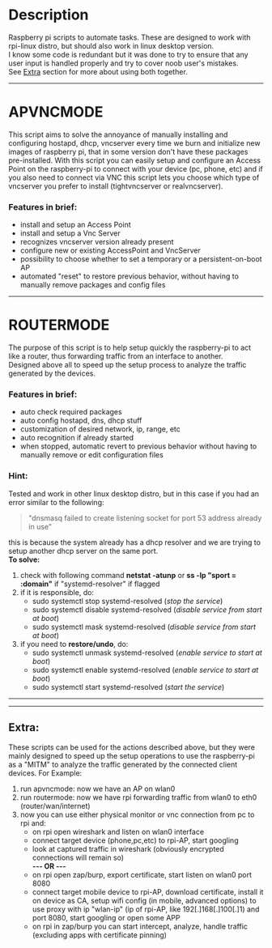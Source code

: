 # Description
Raspberry pi scripts to automate tasks. These are designed to work with rpi-linux distro, but should also work in linux desktop version.  
I know some code is redundant but it was done to try to ensure that any user input is handled properly and try to cover noob user's mistakes.  
See [Extra](https://github.com/h3xstone/AP-Router/main/README.md#extra) section for more about using both together.

---
# APVNCMODE
This script aims to solve the annoyance of manually installing and configuring hostapd, dhcp, vncserver every time we burn and initialize new images of raspberry pi, that in some version don't have these packages pre-installed.
With this script you can easily setup and configure an Access Point on the raspberry-pi to connect with your device (pc, phone, etc) and if you also need to connect via VNC this script lets you choose which type of vncserver you prefer to install (tightvncserver or realvncserver).

### Features in brief:
- install and setup an Access Point
- install and setup a Vnc Server
- recognizes vncserver version already present
- configure new or existing AccessPoint and VncServer
- possibility to choose whether to set a temporary or a persistent-on-boot AP
- automated "reset" to restore previous behavior, without having to manually remove packages and config files

---
# ROUTERMODE
The purpose of this script is to help setup quickly the raspberry-pi to act like a router, thus forwarding traffic from an interface to another.  
Designed above all to speed up the setup process to analyze the traffic generated by the devices.

### Features in brief:
- auto check required packages
- auto config hostapd, dns, dhcp stuff
- customization of desired network, ip, range, etc
- auto recognition if already started
- when stopped, automatic revert to previous behavior without having to manually remove or edit configuration files

### Hint:
Tested and work in other linux desktop distro, but in this case if you had an error similar to the following:
> "dnsmasq failed to create listening socket for port 53 address already in use"  

this is because the system already has a dhcp resolver and we are trying to setup another dhcp server on the same port.  
**To solve:**

1. check with following command **netstat  -atunp** or **ss -lp "sport = :domain"** if "systemd-resolver" if flagged
2. if it is responsible, do:
    - sudo systemctl stop systemd-resolved	(*stop the service*)
    - sudo systemctl disable systemd-resolved	(*disable service from start at boot*)
    - sudo systemctl mask systemd-resolved	(*disable service from start at boot*)
3. if you need to **restore/undo**, do:
    - sudo systemctl unmask systemd-resolved	(*enable service to start at boot*)
    - sudo systemctl enable systemd-resolved	(*enable service to start at boot*)
    - sudo systemctl start systemd-resolved	(*start the service*)

---
---
## Extra:
These scripts can be used for the actions described above, but they were mainly designed to speed up the setup operations to use the raspberry-pi as a "MITM" to analyze the traffic generated by the connected client devices. For Example:

1. run apvncmode: now we have an AP on wlan0
2. run routermode: now we have rpi forwarding traffic from wlan0 to eth0 (router/wan/internet)
3. now you can use either physical monitor or vnc connection from pc to rpi and:
    - on rpi open wireshark and listen on wlan0 interface
    - connect target device (phone,pc,etc) to rpi-AP, start googling
    - look at captured traffic in wireshark (obviously encrypted connections will remain so)  
**--- OR ---**  
    - on rpi open zap/burp, export certificate, start listen on wlan0 port 8080
    - connect target mobile device to rpi-AP, download certificate, install it on device as CA, setup wifi config (in mobile, advanced options) to use proxy with ip "wlan-ip" (ip of rpi-AP, like 192[.]168[.]100[.]1) and port 8080, start googling or open some APP
    - on rpi in zap/burp you can start intercept, analyze, handle traffic (excluding apps with certificate pinning)
